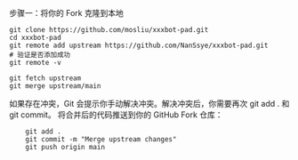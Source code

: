 步骤一：将你的 Fork 克隆到本地
```
git clone https://github.com/mosliu/xxxbot-pad.git
cd xxxbot-pad
git remote add upstream https://github.com/NanSsye/xxxbot-pad.git
# 验证是否添加成功
git remote -v

git fetch upstream
git merge upstream/main
```

如果存在冲突，Git 会提示你手动解决冲突。解决冲突后，你需要再次 git add . 和 git commit。
将合并后的代码推送到你的 GitHub Fork 仓库：
```
    git add .
    git commit -m "Merge upstream changes"
    git push origin main 
```